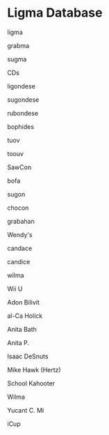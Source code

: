 
# Ligma Database

ligma

grabma

sugma

CDs

ligondese

sugondese

rubondese

bophides

tuov

toouv

SawCon

bofa

sugon

chocon

grabahan

Wendy's

candace

candice

wilma

Wii U

Adon Bilivit

al-Ca Holick

Anita Bath

Anita P.

Isaac DeSnuts

Mike Hawk (Hertz)

School Kahooter

Wilma

Yucant C. Mi

iCup






